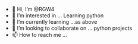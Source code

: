 - 👋 Hi, I’m @RGW4
- 👀 I’m interested in ... Learning python
- 🌱 I’m currently learning ...as above 
- 💞️ I’m looking to collaborate on ... python projects
- 📫 How to reach me ...

<!---
RGW4/RGW4 is a ✨ special ✨ repository because its `README.md` (this file) appears on your GitHub profile.
You can click the Preview link to take a look at your changes.
--->

